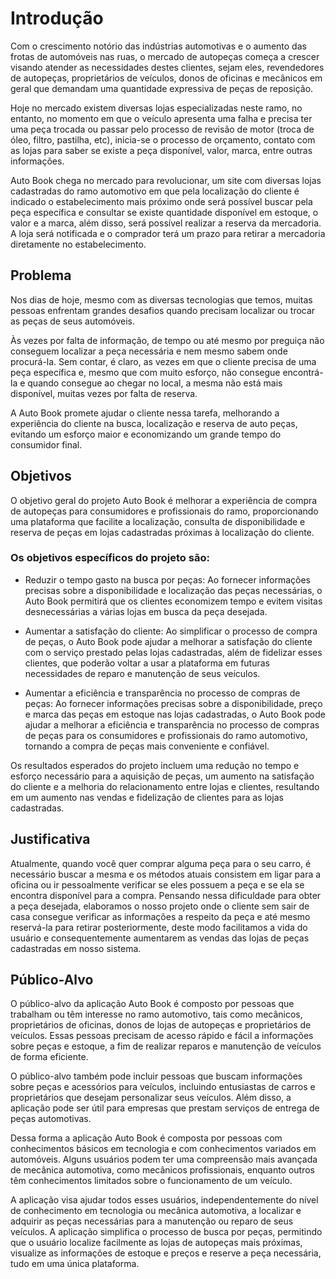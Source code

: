# Introdução

Com o crescimento notório das indústrias automotivas e o aumento das frotas de automóveis nas ruas, o mercado de autopeças começa a crescer visando atender as necessidades destes clientes, sejam eles, revendedores de autopeças, proprietários de veículos, donos de oficinas e mecânicos em geral que demandam uma quantidade expressiva de peças de reposição.

Hoje no mercado existem diversas lojas especializadas neste ramo, no entanto, no momento em que o veículo apresenta uma falha e precisa ter uma peça trocada ou passar pelo processo de revisão de motor (troca de óleo, filtro, pastilha, etc), inicia-se o processo de orçamento, contato com as lojas para saber se existe a peça disponível, valor, marca, entre outras informações. 

Auto Book chega no mercado para revolucionar, um site com diversas lojas cadastradas do ramo automotivo em que pela localização do cliente é indicado o estabelecimento mais próximo onde será possível buscar pela peça específica e consultar se existe quantidade disponível em estoque, o valor e a marca, além disso, será possível realizar a reserva da mercadoria. A loja será notificada e o comprador terá um prazo para retirar a mercadoria diretamente no estabelecimento.

## Problema

Nos dias de hoje, mesmo com as diversas tecnologias que temos, muitas pessoas enfrentam grandes desafios quando precisam localizar ou trocar as peças de seus automóveis.

Às vezes por falta de informação, de tempo ou até mesmo por preguiça não conseguem localizar a peça necessária e nem mesmo sabem onde procurá-la. Sem contar, é claro, as vezes em que o cliente precisa de uma peça específica e, mesmo que com muito esforço, não consegue encontrá-la e quando consegue ao chegar no local, a mesma não está mais disponível, muitas vezes por falta de reserva.

A Auto Book promete ajudar o cliente nessa tarefa, melhorando a experiência do cliente na busca, localização e reserva de auto peças, evitando um esforço maior e economizando um grande tempo do consumidor final.

## Objetivos

O objetivo geral do projeto Auto Book é melhorar a experiência de compra de autopeças para consumidores e profissionais do ramo, proporcionando uma plataforma que facilite a localização, consulta de disponibilidade e reserva de peças em lojas cadastradas próximas à localização do cliente.

### Os objetivos específicos do projeto são:
- Reduzir o tempo gasto na busca por peças: Ao fornecer informações precisas sobre a disponibilidade e localização das peças necessárias, o Auto Book permitirá que os clientes economizem tempo e evitem visitas desnecessárias a várias lojas em busca da peça desejada.

- Aumentar a satisfação do cliente: Ao simplificar o processo de compra de peças, o Auto Book pode ajudar a melhorar a satisfação do cliente com o serviço prestado pelas lojas cadastradas, além de fidelizar esses clientes, que poderão voltar a usar a plataforma em futuras necessidades de reparo e manutenção de seus veículos.

- Aumentar a eficiência e transparência no processo de compras de peças: Ao fornecer informações precisas sobre a disponibilidade, preço e marca das peças em estoque nas lojas cadastradas, o Auto Book pode ajudar a melhorar a eficiência e transparência no processo de compras de peças para os consumidores e profissionais do ramo automotivo, tornando a compra de peças mais conveniente e confiável.

Os resultados esperados do projeto incluem uma redução no tempo e esforço necessário para a aquisição de peças, um aumento na satisfação do cliente e a melhoria do relacionamento entre lojas e clientes, resultando em um aumento nas vendas e fidelização de clientes para as lojas cadastradas.

## Justificativa

Atualmente, quando você quer comprar alguma peça para o seu carro, é necessário buscar a mesma e os métodos atuais consistem em ligar para a oficina ou ir pessoalmente verificar se eles possuem a peça e se ela se encontra disponível para a compra. Pensando nessa dificuldade para obter a peça desejada, elaboramos o nosso projeto onde o cliente sem sair de casa consegue verificar as informações a respeito da peça e até mesmo reservá-la para retirar posteriormente, deste modo facilitamos a vida do usuário e consequentemente aumentarem as vendas das lojas de peças cadastradas em nosso sistema.

## Público-Alvo

O público-alvo da aplicação Auto Book é composto por pessoas que trabalham ou têm interesse no ramo automotivo, tais como mecânicos, proprietários de oficinas, donos de lojas de autopeças e proprietários de veículos. Essas pessoas precisam de acesso rápido e fácil a informações sobre peças e estoque, a fim de realizar reparos e manutenção de veículos de forma eficiente.


O público-alvo também pode incluir pessoas que buscam informações sobre peças e acessórios para veículos, incluindo entusiastas de carros e proprietários que desejam personalizar seus veículos. Além disso, a aplicação pode ser útil para empresas que prestam serviços de entrega de peças automotivas.


Dessa forma a aplicação Auto Book é composta por pessoas com conhecimentos básicos em tecnologia e com conhecimentos variados em automóveis. Alguns usuários podem ter uma compreensão mais avançada de mecânica automotiva, como mecânicos profissionais, enquanto outros têm conhecimentos limitados sobre o funcionamento de um veículo.


A aplicação visa ajudar todos esses usuários, independentemente do nível de conhecimento em tecnologia ou mecânica automotiva, a localizar e adquirir as peças necessárias para a manutenção ou reparo de seus veículos. A aplicação simplifica o processo de busca por peças, permitindo que o usuário localize facilmente as lojas de autopeças mais próximas, visualize as informações de estoque e preços e reserve a peça necessária, tudo em uma única plataforma.

